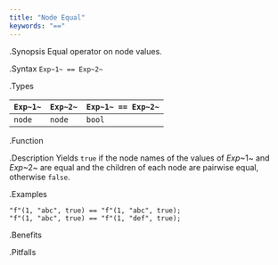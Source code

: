 ```yaml
---
title: "Node Equal"
keywords: "=="
---
```


.Synopsis
Equal operator on node values.

.Syntax
`Exp~1~ == Exp~2~`

.Types

| `Exp~1~`  |  `Exp~2~` | `Exp~1~ == Exp~2~`  |
| --- | --- | --- |
| `node`     |  `node`    | `bool`                |


.Function

.Description
Yields `true` if the node names of the values of _Exp_~1~ and _Exp_~2~ are equal and
the children of each node are pairwise equal, otherwise `false`.

.Examples
```rascal-shell
"f"(1, "abc", true) == "f"(1, "abc", true);
"f"(1, "abc", true) == "f"(1, "def", true);
```

.Benefits

.Pitfalls


